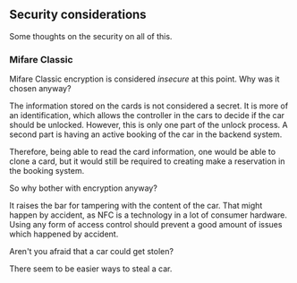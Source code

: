 ## Security considerations

Some thoughts on the security on all of this.

### Mifare Classic

Mifare Classic encryption is considered *insecure* at this point. Why was it chosen anyway?

The information stored on the cards is not considered a secret. It is more of an identification,
which allows the controller in the cars to decide if the car should be unlocked. However, this is
only one part of the unlock process. A second part is having an active booking of the car in the
backend system.

Therefore, being able to read the card information, one would be able to clone a card, but it would
still be required to creating make a reservation in the booking system.

So why bother with encryption anyway?

It raises the bar for tampering with the content of the car. That might happen by accident, as NFC
is a technology in a lot of consumer hardware. Using any form of access control should prevent a
good amount of issues which happened by accident.

Aren't you afraid that a car could get stolen?

There seem to be easier ways to steal a car.

